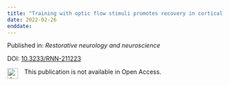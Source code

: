 ```yaml
---
title: "Training with optic flow stimuli promotes recovery in cortical blindness."
date: 2022-02-26
enddate:
---
```


Published in: *Restorative neurology and neuroscience*

DOI: [10.3233/RNN-211223](https://doi.org/10.3233/RNN-211223)

<img src="https://upload.wikimedia.org/wikipedia/commons/thumb/0/0e/Closed_Access_logo_transparent.svg/1200px-Closed_Access_logo_transparent.svg.png" alt="drawing" width="25" align="left"/> &nbsp;&nbsp;&nbsp;This publication is not available in Open Access.


